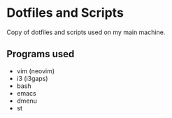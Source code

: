 # Dotfiles and Scripts

Copy of dotfiles and scripts used on my main machine.

## Programs used

+ vim (neovim)
+ i3 (i3gaps)
+ bash
+ emacs
+ dmenu
+ st



